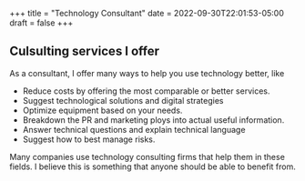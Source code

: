 +++
title = "Technology Consultant"
date = 2022-09-30T22:01:53-05:00
draft = false
+++

## Culsulting services I offer

As a consultant, I offer many ways to help you use technology better, like

- Reduce costs by offering the most comparable or better services.
- Suggest technological solutions and digital strategies
- Optimize equipment based on your needs.
- Breakdown the PR and marketing ploys into actual useful information.
- Answer technical questions and explain technical language
- Suggest how to best manage risks.

Many companies use technology consulting firms that help them in these fields. I believe this is something that anyone should be able to benefit from.
